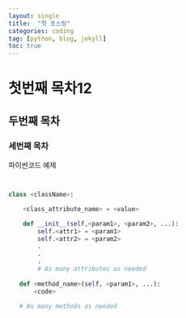 ```yaml
---
layout: single
title:  "첫 포스팅"
categories: coding
tag: [python, blog, jekyll]
toc: true
---
```


# 첫번째 목차12

## 두번째 목차

### 세번째 목차

파이썬코드 예제
```python


class <className>:

    <class_attribute_name> = <value>

    def __init__(self,<param1>, <param2>, ...):
        self.<attr1> = <param1>
        self.<attr2> = <param2>
        .
        .
        .
        # As many attributes as needed
    
   def <method_name>(self, <param1>, ...):
       <code>
       
   # As many methods as needed

   ```